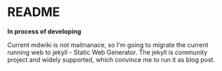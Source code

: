 README
======

**In process of developing**

Current mdwiki is not maitnanace, so I'm going to migrate the current running web to jekyll - Static Web Generator.
The jekyll is community project and widely supported, which convince me to run it as blog post.
